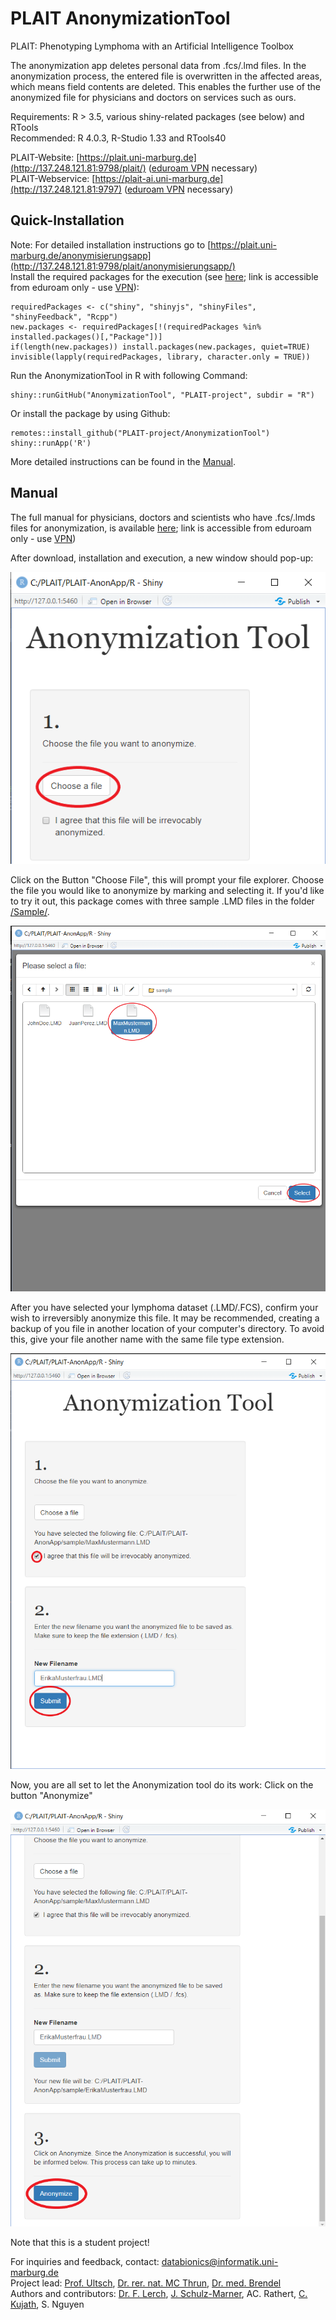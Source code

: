 # PLAIT AnonymizationTool

PLAIT: Phenotyping Lymphoma with an Artificial Intelligence Toolbox <br>

The anonymization app deletes personal data from .fcs/.lmd files. In the anonymization process, the entered file is overwritten in the affected areas, which means field contents are deleted. This enables the further use of the anonymized file for physicians and doctors on services such as ours. 

Requirements: R > 3.5, various shiny-related packages (see below) and RTools <br>
Recommended: R 4.0.3, R-Studio 1.33 and RTools40

PLAIT-Website: [https://plait.uni-marburg.de](http://137.248.121.81:9798/plait/) ([eduroam VPN](https://www.uni-marburg.de/de/hrz/dienste/vpn) necessary) <br>
PLAIT-Webservice: [https://plait-ai.uni-marburg.de](http://137.248.121.81:9797) ([eduroam VPN](https://www.uni-marburg.de/de/hrz/dienste/vpn) necessary)

## Quick-Installation
Note: For detailed installation instructions go to [https://plait.uni-marburg.de/anonymisierungsapp](http://137.248.121.81:9798/plait/anonymisierungsapp/) <br>
Install the required packages for the execution (see [here](http://137.248.121.81:9798/plait/anonymisierungsapp/); link is accessible from eduroam only - use [VPN](https://www.uni-marburg.de/de/hrz/dienste/vpn)):
```{r}
requiredPackages <- c("shiny", "shinyjs", "shinyFiles", "shinyFeedback", "Rcpp") 
new.packages <- requiredPackages[!(requiredPackages %in% installed.packages()[,"Package"])]
if(length(new.packages)) install.packages(new.packages, quiet=TRUE)
invisible(lapply(requiredPackages, library, character.only = TRUE)) 
```
Run the AnonymizationTool in R with following Command:
```{r}
shiny::runGitHub("AnonymizationTool", "PLAIT-project", subdir = "R")
```

Or install the package by using Github:
```{r}
remotes::install_github("PLAIT-project/AnonymizationTool")
shiny::runApp('R')
```

More detailed instructions can be found in the [Manual](http://137.248.121.81:9798/plait/handbuch/). 

## Manual
The full manual for physicians, doctors and scientists who have .fcs/.lmds files for anonymization, is available [here](http://137.248.121.81:9798/plait/handbuch/); link is accessible from eduroam only - use [VPN](https://www.uni-marburg.de/de/hrz/dienste/vpn))

After download, installation and execution, a new window should pop-up: <br>

![New Window](https://raw.githubusercontent.com/Wandergarten/PLAIT-AnonApp/main/howto/1a.png)

Click on the Button "Choose File", this will prompt your file explorer. Choose the file you would like to anonymize by marking and selecting it. If you'd like to try it out, this package comes with three sample .LMD files in the folder [/Sample/](https://github.com/Wandergarten/PLAIT-AnonApp/tree/main/sample).

![Choose File](https://raw.githubusercontent.com/Wandergarten/PLAIT-AnonApp/main/howto/1b.png)

After you have selected your lymphoma dataset (.LMD/.FCS), confirm your wish to irreversibly anonymize this file. It may be recommended, creating a backup of you file in another location of your computer's directory. To avoid this, give your file another name with the same file type extension.

![New File Name](https://raw.githubusercontent.com/Wandergarten/PLAIT-AnonApp/main/howto/2.png)

Now, you are all set to let the Anonymization tool do its work: Click on the button "Anonymize"

![Anonymize](https://raw.githubusercontent.com/Wandergarten/PLAIT-AnonApp/main/howto/3.png)

Note that this is a student project!

For inquiries and feedback, contact: databionics@informatik.uni-marburg.de <br>
Project lead: [Prof. Ultsch](https://www.uni-marburg.de/fb12/arbeitsgruppen/datenbionik), [Dr. rer. nat. MC Thrun](https://mthrun.github.io/index), [Dr. med. Brendel](https://www.uni-marburg.de/de/fb20/bereiche/zim/haematoonkol/forschung/internetauftritt-der-ag-brendel) <br>
Authors and contributors: [Dr. F. Lerch](https://www.uni-marburg.de/fb12/arbeitsgruppen/datenbionik/mitarbeiter), [J. Schulz-Marner](https://github.com/JonasSchulz-Marner), AC. Rathert, [C. Kujath](https://github.com/Wandergarten), S. Nguyen 
